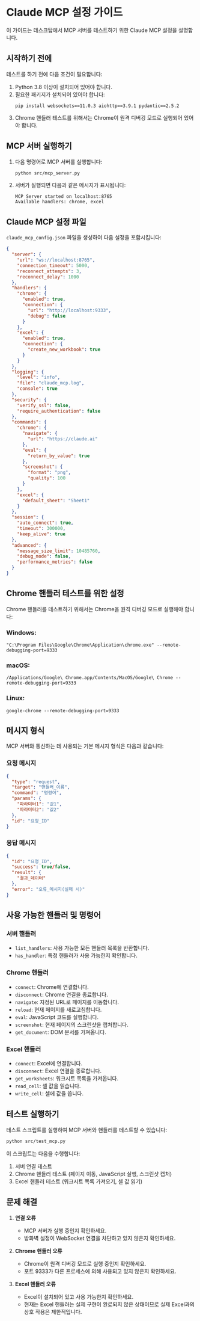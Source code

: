 # Claude MCP 설정 가이드

이 가이드는 데스크탑에서 MCP 서버를 테스트하기 위한 Claude MCP 설정을 설명합니다.

## 시작하기 전에

테스트를 하기 전에 다음 조건이 필요합니다:

1. Python 3.8 이상이 설치되어 있어야 합니다.
2. 필요한 패키지가 설치되어 있어야 합니다:
   ```
   pip install websockets==11.0.3 aiohttp==3.9.1 pydantic==2.5.2
   ```
3. Chrome 핸들러 테스트를 위해서는 Chrome이 원격 디버깅 모드로 실행되어 있어야 합니다.

## MCP 서버 실행하기

1. 다음 명령어로 MCP 서버를 실행합니다:

   ```bash
   python src/mcp_server.py
   ```

2. 서버가 실행되면 다음과 같은 메시지가 표시됩니다:
   ```
   MCP Server started on localhost:8765
   Available handlers: chrome, excel
   ```

## Claude MCP 설정 파일

`claude_mcp_config.json` 파일을 생성하여 다음 설정을 포함시킵니다:

```json
{
  "server": {
    "url": "ws://localhost:8765",
    "connection_timeout": 5000,
    "reconnect_attempts": 3,
    "reconnect_delay": 1000
  },
  "handlers": {
    "chrome": {
      "enabled": true,
      "connection": {
        "url": "http://localhost:9333",
        "debug": false
      }
    },
    "excel": {
      "enabled": true,
      "connection": {
        "create_new_workbook": true
      }
    }
  },
  "logging": {
    "level": "info",
    "file": "claude_mcp.log",
    "console": true
  },
  "security": {
    "verify_ssl": false,
    "require_authentication": false
  },
  "commands": {
    "chrome": {
      "navigate": {
        "url": "https://claude.ai"
      },
      "eval": {
        "return_by_value": true
      },
      "screenshot": {
        "format": "png",
        "quality": 100
      }
    },
    "excel": {
      "default_sheet": "Sheet1"
    }
  },
  "session": {
    "auto_connect": true,
    "timeout": 300000,
    "keep_alive": true
  },
  "advanced": {
    "message_size_limit": 10485760,
    "debug_mode": false,
    "performance_metrics": false
  }
}
```

## Chrome 핸들러 테스트를 위한 설정

Chrome 핸들러를 테스트하기 위해서는 Chrome을 원격 디버깅 모드로 실행해야 합니다:

### Windows:

```
"C:\Program Files\Google\Chrome\Application\chrome.exe" --remote-debugging-port=9333
```

### macOS:

```
/Applications/Google\ Chrome.app/Contents/MacOS/Google\ Chrome --remote-debugging-port=9333
```

### Linux:

```
google-chrome --remote-debugging-port=9333
```

## 메시지 형식

MCP 서버와 통신하는 데 사용되는 기본 메시지 형식은 다음과 같습니다:

### 요청 메시지

```json
{
  "type": "request",
  "target": "핸들러_이름",
  "command": "명령어",
  "params": {
    "파라미터1": "값1",
    "파라미터2": "값2"
  },
  "id": "요청_ID"
}
```

### 응답 메시지

```json
{
  "id": "요청_ID",
  "success": true/false,
  "result": {
    "결과_데이터"
  },
  "error": "오류_메시지(실패 시)"
}
```

## 사용 가능한 핸들러 및 명령어

### 서버 핸들러

- `list_handlers`: 사용 가능한 모든 핸들러 목록을 반환합니다.
- `has_handler`: 특정 핸들러가 사용 가능한지 확인합니다.

### Chrome 핸들러

- `connect`: Chrome에 연결합니다.
- `disconnect`: Chrome 연결을 종료합니다.
- `navigate`: 지정된 URL로 페이지를 이동합니다.
- `reload`: 현재 페이지를 새로고침합니다.
- `eval`: JavaScript 코드를 실행합니다.
- `screenshot`: 현재 페이지의 스크린샷을 캡처합니다.
- `get_document`: DOM 문서를 가져옵니다.

### Excel 핸들러

- `connect`: Excel에 연결합니다.
- `disconnect`: Excel 연결을 종료합니다.
- `get_worksheets`: 워크시트 목록을 가져옵니다.
- `read_cell`: 셀 값을 읽습니다.
- `write_cell`: 셀에 값을 씁니다.

## 테스트 실행하기

테스트 스크립트를 실행하여 MCP 서버와 핸들러를 테스트할 수 있습니다:

```bash
python src/test_mcp.py
```

이 스크립트는 다음을 수행합니다:
1. 서버 연결 테스트
2. Chrome 핸들러 테스트 (페이지 이동, JavaScript 실행, 스크린샷 캡처)
3. Excel 핸들러 테스트 (워크시트 목록 가져오기, 셀 값 읽기)

## 문제 해결

1. **연결 오류**
   - MCP 서버가 실행 중인지 확인하세요.
   - 방화벽 설정이 WebSocket 연결을 차단하고 있지 않은지 확인하세요.

2. **Chrome 핸들러 오류**
   - Chrome이 원격 디버깅 모드로 실행 중인지 확인하세요.
   - 포트 9333가 다른 프로세스에 의해 사용되고 있지 않은지 확인하세요.

3. **Excel 핸들러 오류**
   - Excel이 설치되어 있고 사용 가능한지 확인하세요.
   - 현재는 Excel 핸들러는 실제 구현이 완료되지 않은 상태이므로 실제 Excel과의 상호 작용은 제한적입니다. 